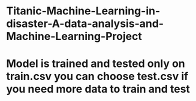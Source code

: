 # Titanic-Machine-Learning-in-disaster-A-data-analysis-and-Machine-Learning-Project
# Model is trained and tested only on train.csv you can choose test.csv if you need more data to train and test
